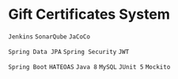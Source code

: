 # Gift Certificates System
`Jenkins` `SonarQube` `JaCoCo`

`Spring Data JPA` `Spring Security` `JWT`

`Spring Boot` `HATEOAS` `Java 8` `MySQL` `JUnit 5` `Mockito`